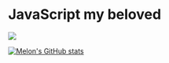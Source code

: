 # JavaScript my beloved
<img src="https://upload.wikimedia.org/wikipedia/commons/thumb/9/99/Unofficial_JavaScript_logo_2.svg/1200px-Unofficial_JavaScript_logo_2.svg.png">

[![Melon's GitHub stats](https://github-readme-stats.vercel.app/api?username=pwrmln&show_icons=true&theme=tokyonight)](https://github.com/anuraghazra/github-readme-stats)
